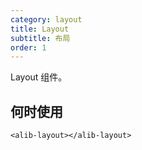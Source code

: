 ```yaml
---
category: layout
title: Layout
subtitle: 布局
order: 1
---
```


<alert>Layout 组件。</alert>

## 何时使用

```
<alib-layout></alib-layout>
```
